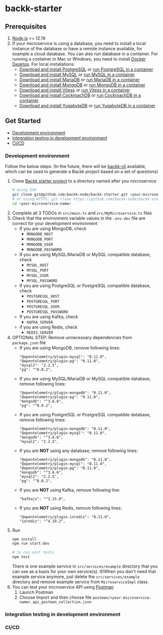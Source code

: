  # backk-starter

## Prerequisites
1. [Node.js](https://nodejs.org/en/download/) >= 12.19
2. If your microservice is using a database, you need to install a local instance of the database or have a remote instance available, for example a cloud database.
   You can also run database in a container. For running a container in Mac or Windows, you need to install [Docker Desktop](https://www.docker.com/products/docker-desktop). For local installations:
   - [Download and install PostgreSQL](https://www.postgresql.org/download/) or [run PostgreSQL in a container](https://hub.docker.com/_/postgres)
   - [Download and install MySQL](https://www.mysql.com/downloads/) or [run MySQL in a container](https://hub.docker.com/_/mysql)
   - [Download and install MariaDB](https://mariadb.org/download/) or [run MariaDB in a container](https://hub.docker.com/_/mariadb)
   - [Download and install MongoDB](https://www.mongodb.com/try/download/community) or [run MongoDB in a container](https://hub.docker.com/_/mongo)
   - [Download and install Vitess](https://vitess.io/docs/get-started/local/) or [run Vitess in a container](https://vitess.io/docs/get-started/local-docker)
   - [Download and install CockroachDB](https://www.cockroachlabs.com/docs/stable/install-cockroachdb.html) or [run CockroachDB in a container](https://hub.docker.com/r/cockroachdb/cockroach)
   - [Download and install YugabyteDB](https://download.yugabyte.com/) or [run YugabyteDB in a container](https://hub.docker.com/r/yugabytedb/yugabyte)

## Get Started
- [Development environment](#development-environment)
- [Integration testing in development environment](#integration-testing-in-development-environment)
- [CI/CD](#cicd)

### <a name="development-environment"></a> Development environment

Follow the below steps: (In the future, there will be [backk-cli](https://github.com/backk-node/backk-cli) available, which can be used to generate a Backk project based on a set of questions)

1. Clone [Backk starter project](https://github.com/backk-node/backk-starter) to a directory named after you microservice
   ```bash
   # Using SSH
   git clone git@github.com:backk-node/backk-starter.git <your-microservice-name>
   # or using HTTPS: git clone https://github.com/backk-node/backk-starter.git <your-microservice-name>
   cd <your-microservice-name>
   ```
2. Complete all 3 TODOs in `src/main.ts` and `src/MyMicroservice.ts` files
3. Check that the environment variable values in the `.env.dev` file are correct for your development environment
   * If you are using MongoDB, check
     - `MONGODB_HOST`
     - `MONGODB_PORT`
     - `MONGODB_USER`
     - `MONGODB_PASSWORD`
   * If you are using MySQL/MariaDB or MySQL compatible database, check
      * `MYSQL_HOST`
      * `MYSQL_PORT` 
      * `MYSQL_USER`
      * `MYSQL_PASSWORD`
   * If you are using PostgreSQL or PostgreSQL compatible database, check
      * `POSTGRESQL_HOST`
      * `POSTGRESQL_PORT`
      * `POSTGRESQL_USER`
      * `POSTGRESQL_PASSWORD`
   * If you are using Kafka, check
      * `KAFKA_SERVER`
   * if you are using Redis, check
      * `REDIS_SERVER`
4. OPTIONAL STEP: Remove unnecessary dependencies from `package.json` file
   * If you are using MongoDB, remove following lines:
     ```
     "@opentelemetry/plugin-mysql": "0.11.0",
     "@opentelemetry/plugin-pg": "0.11.0",
     "mysql2": "2.2.5",
     "pg": "^8.0.2",
     ```
   * If you are using MySQL/MariaDB or MySQL compatible database, remove following lines:
     ```
     "@opentelemetry/plugin-mongodb": "0.11.0",
     "@opentelemetry/plugin-pg": "0.11.0",
     "mongodb": "^3.6.6",
     "pg": "^8.0.2",
     ```
   * If you are using PostgreSQL or PostgreSQL compatible database, remove following lines:
     ```
     "@opentelemetry/plugin-mongodb": "0.11.0",
     "@opentelemetry/plugin-mysql": "0.11.0",
     "mongodb": "^3.6.6",
     "mysql2": "2.2.5",
     ```
   * If you are **NOT** using any database, remove following lines:
      ```
     "@opentelemetry/plugin-mongodb": "0.11.0",
     "@opentelemetry/plugin-mysql": "0.11.0",
     "@opentelemetry/plugin-pg": "0.11.0",
     "mongodb": "^3.6.6",
     "mysql2": "2.2.5",
     "pg": "^8.0.2",
     ```
   * If you are **NOT** using Kafka, remove following line:
     ```
     "kafkajs": "^1.15.0",
     ```
   * If you are **NOT** using Redis, remove following lines:
     ```
     "@opentelemetry/plugin-ioredis": "0.11.0",
     "ioredis": "^4.19.2",
     ```
5. Run
    ```bash
    npm install
    npm run start:dev
   
    # to run unit tests
    npm test
    ```
   There is one example service in `src/services/example` directory that you can use as a basis for your own service(s).
   If/When you don't need that example service anymore, just delete the `src/services/example` directory and remove example service from `MicroserviceImpl` class.
6. You can test your microservice API using [Postman](https://www.postman.com/downloads/)
   1. Launch Postman
   2. Choose Import and then choose file `postman/<your-microservice-name>_api_postman_collection.json`

### <a name="integration-testing-in-development-environment"></a> Integration testing in development environment

### <a name="cicd"></a> CI/CD
